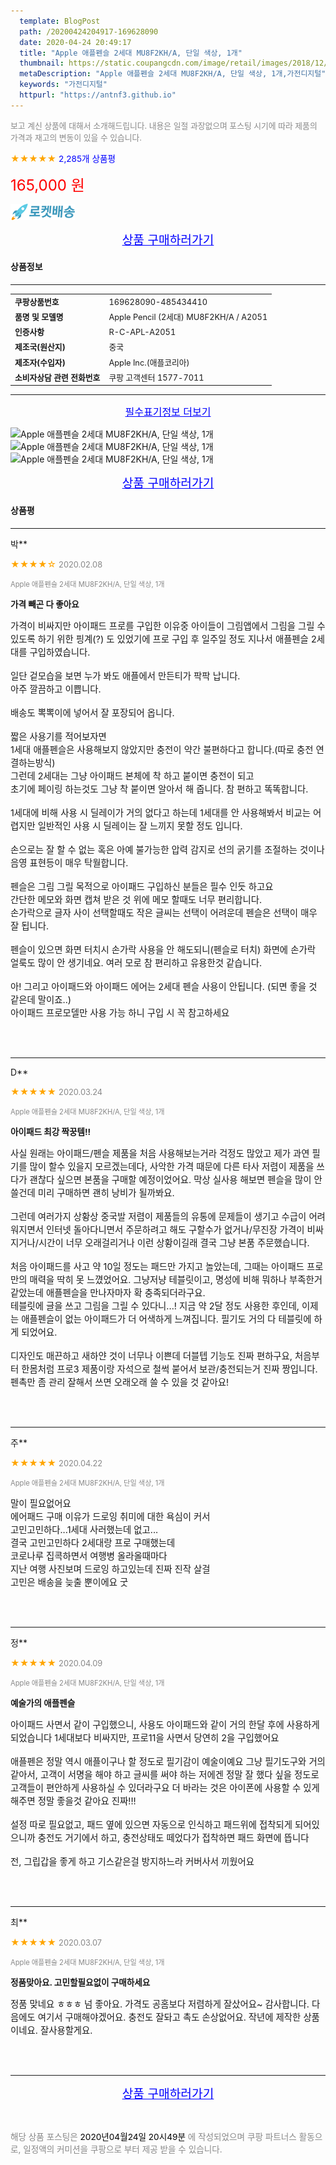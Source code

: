 ```yaml
---
  template: BlogPost
  path: /20200424204917-169628090
  date: 2020-04-24 20:49:17
  title: "Apple 애플펜슬 2세대 MU8F2KH/A, 단일 색상, 1개"
  thumbnail: https://static.coupangcdn.com/image/retail/images/2018/12/19/14/7/f421268c-a39e-41b9-9e7f-375b59de52a8.jpg
  metaDescription: "Apple 애플펜슬 2세대 MU8F2KH/A, 단일 색상, 1개,가전디지털"
  keywords: "가전디지털"
  httpurl: "https://antnf3.github.io"
---
```

  
<span style="color: #888;font-size:0.8rem">보고 계신 상품에 대해서 소개해드립니다.
내용은 일절 과장없으며 포스팅 시기에 따라 제품의 가격과 재고의 변동이 있을 수 있습니다.</span>
  
<span style="color: orange;">★★★★★</span> <span style="color: blue;font-size: 0.85rem;">2,285개 상품평</span>

<span style="font-size: 0.9rem"></span> 

<span style="color: red;font-size: 1.5rem;">165,000 원</span>

![로켓배송](/assets/rocket_logo.png)

<p align="center"><a href="http://me2.do/x1XKjwyb" style="font-size: 1.2rem; color: blue;">상품 구매하러가기</a></p>

#### 상품정보

---

|                  |                       |
| ---------------- | --------------------- |
| **<span style="font-size:0.8rem;">쿠팡상품번호</span>** | <span style="font-size:0.8rem;">169628090-485434410</span> |
| **<span style="font-size:0.8rem;">품명 및 모델명</span>**    | <span style="font-size:0.8rem;">Apple Pencil (2세대) MU8F2KH/A / A2051</span>        |
| **<span style="font-size:0.8rem;">인증사항</span>**    | <span style="font-size:0.8rem;">R-C-APL-A2051</span>        |
| **<span style="font-size:0.8rem;">제조국(원산지)</span>**    | <span style="font-size:0.8rem;">중국</span>        |
| **<span style="font-size:0.8rem;">제조자(수입자)</span>**    | <span style="font-size:0.8rem;">	Apple Inc.(애플코리아)</span>        |
| **<span style="font-size:0.8rem;">소비자상담 관련 전화번호</span>**    | <span style="font-size:0.8rem;">쿠팡 고객센터 1577-7011  </span>        |

---

<p align="center"><a href="http://me2.do/x1XKjwyb" style="font-size: 1rem; color: blue;">필수표기정보 더보기</a></p>

![Apple 애플펜슬 2세대 MU8F2KH/A, 단일 색상, 1개](http://thumbnail9.coupangcdn.com/thumbnails/remote/q89/image/retail/images/30316037949250-dba64f76-0e31-4de7-aefe-9c449f81bf2b.jpg)
![Apple 애플펜슬 2세대 MU8F2KH/A, 단일 색상, 1개](http://thumbnail10.coupangcdn.com/thumbnails/remote/q89/image/retail/images/2018/12/19/14/7/f421268c-a39e-41b9-9e7f-375b59de52a8.jpg)
![Apple 애플펜슬 2세대 MU8F2KH/A, 단일 색상, 1개](http://thumbnail6.coupangcdn.com/thumbnails/remote/q89/image/retail/images/2018/12/19/14/8/16b03f39-7e14-4e5a-b647-4eaa4c494269.jpg)

<p align="center"><a href="http://me2.do/x1XKjwyb" style="font-size: 1.2rem; color: blue;">상품 구매하러가기</a></p>

#### 상품평
  
---
  
박**
    
<span style="color: orange;">★★★★☆</span> <span style="font-size:0.8rem;color: #888;">2020.02.08</span>
    
<span style="color: #888;font-size:0.7rem">Apple 애플펜슬 2세대 MU8F2KH/A, 단일 색상, 1개</span>
    
<span style="font-size:0.85rem">**가격 빼곤 다 좋아요**</span>
    
<span style="font-size: 0.9rem;">가격이 비싸지만 아이패드 프로를 구입한 이유중 아이들이 그림앱에서 그림을 그릴 수 있도록 하기 위한 핑계(?) 도 있었기에 프로 구입 후 일주일 정도 지나서 애플펜슬 2세대를  구입하였습니다.<br/><br/>일단 겉모습을 보면 누가 봐도 애플에서 만든티가 팍팍 납니다.<br/>아주 깔끔하고 이쁩니다.<br/><br/>배송도 뽁뽁이에 넣어서 잘 포장되어 옵니다.<br/><br/>짧은 사용기를 적어보자면<br/>1세대 애플펜슬은 사용해보지 않았지만 충전이 약간 불편하다고 합니다.(따로 충전 연결하는방식)<br/>그런데 2세대는 그냥 아이패드 본체에 착 하고 붙이면 충전이 되고<br/>초기에 페이링 하는것도 그냥 착 붙이면 알아서 해 줍니다.  참 편하고 똑똑합니다.<br/><br/>1세대에 비해 사용 시 딜레이가 거의 없다고 하는데 1세대를 안 사용해봐서 비교는 어렵지만 일반적인 사용 시  딜레이는 잘 느끼지 못할 정도 입니다.<br/><br/>손으로는 잘 할 수 없는 혹은 아예 불가능한 압력 감지로 선의 굵기를 조절하는 것이나 음영 표현등이 매우 탁월합니다.<br/><br/>펜슬은 그림 그릴 목적으로 아이패드 구입하신 분들은 필수 인듯 하고요<br/>간단한 메모와 화면 캡쳐 받은 것 위에 메모 할때도 너무 편리합니다.<br/>손가락으로 글자 사이 선택할때도 작은 글씨는 선택이 어려운데 펜슬은 선택이 매우 잘 됩니다.<br/><br/>펜슬이 있으면 화면 터치시 손가락 사용을 안 해도되니(펜슬로 터치) 화면에 손가락 얼룩도 많이 안 생기네요. 여러 모로 참 편리하고 유용한것 같습니다.<br/><br/>아!  그리고 아이패드와 아이패드 에어는 2세대 펜슬 사용이 안됩니다. (되면 좋을 것 같은데 말이죠..)<br/>아이패드 프로모델만 사용 가능 하니 구입 시  꼭 참고하세요</span>
    
<br>
<br>

---
  
D**
    
<span style="color: orange;">★★★★★</span> <span style="font-size:0.8rem;color: #888;">2020.03.24</span>
    
<span style="color: #888;font-size:0.7rem">Apple 애플펜슬 2세대 MU8F2KH/A, 단일 색상, 1개</span>
    
<span style="font-size:0.85rem">**아이패드 최강 짝꿍템!!**</span>
    
<span style="font-size: 0.9rem;">사실 원래는 아이패드/펜슬 제품을 처음 사용해보는거라 걱정도 많았고 제가 과연 필기를 많이 할수 있을지 모르겠는데다, 사악한 가격 때문에 다른 타사 저렴이 제품을 쓰다가 괜찮다 싶으면 본품을 구매할 예정이었어요. 막상 실사용 해보면 펜슬을 많이 안 쓸건데 미리 구매하면 괜히 낭비가 될까봐요.<br/><br/>그런데 여러가지 상황상 중국발 저렴이 제품들의 유통에 문제들이 생기고 수급이 어려워지면서 인터넷 돌아다니면서 주문하려고 해도 구할수가 없거나/무진장 가격이 비싸지거나/시간이 너무 오래걸리거나 이런 상황이길래 결국 그냥 본품 주문했습니다. <br/><br/>처음 아이패드를 사고 약 10일 정도는 패드만 가지고 놀았는데, 그때는 아이패드 프로만의 매력을 딱히 못 느꼈었어요. 그냥저냥 테블릿이고, 명성에 비해 뭐하나 부족한거 같았는데 애플펜슬을 만나자마자 확 충족되더라구요.<br/>테블릿에 글을 쓰고 그림을 그릴 수 있다니...! 지금 약 2달 정도 사용한 후인데, 이제는 애플펜슬이 없는 아이패드가 더 어색하게 느껴집니다. 필기도 거의 다 테블릿에 하게 되었어요.<br/><br/>디자인도 매끈하고 새하얀 것이 너무나 이쁜데 더블텝 기능도 진짜 편하구요, 처음부터 한몸처럼 프로3 제품이랑 자석으로 철썩 붙어서 보관/충전되는거 진짜 짱입니다. 펜촉만 좀 관리 잘해서 쓰면 오래오래 쓸 수 있을 것 같아요!</span>
    
<br>
<br>

---
  
주**
    
<span style="color: orange;">★★★★★</span> <span style="font-size:0.8rem;color: #888;">2020.04.22</span>
    
<span style="color: #888;font-size:0.7rem">Apple 애플펜슬 2세대 MU8F2KH/A, 단일 색상, 1개</span>
    

    
<span style="font-size: 0.9rem;">말이 필요없어요<br/>에어패드 구매 이유가 드로잉 취미에 대한 욕심이 커서<br/>고민고민하다...1세대 사러했는데 없고...<br/>결국 고민고민하다 2세대랑 프로 구매했는데<br/>코로나루 집콕하면서 여행병 올라올때마다<br/>지난 여행 사진보며 드로잉 하고있는데 진짜 진작 살걸<br/>고민은 배송을 늦출 뿐이에요 굿</span>
    
<br>
<br>

---
  
정**
    
<span style="color: orange;">★★★★★</span> <span style="font-size:0.8rem;color: #888;">2020.04.09</span>
    
<span style="color: #888;font-size:0.7rem">Apple 애플펜슬 2세대 MU8F2KH/A, 단일 색상, 1개</span>
    
<span style="font-size:0.85rem">**예술가의 애플펜슬**</span>
    
<span style="font-size: 0.9rem;">아이패드 사면서 같이 구입했으니, 사용도 아이패드와 같이 거의 한달 후에 사용하게 되었습니다  1세대보다 비싸지만, 프로11을 사면서 당연히 2을 구입했어요<br/><br/>애플펜은 정말 역시 애플이구나 할 정도로 필기감이 예술이예요  그냥 필기도구와 거의 같아서, 고객이 서명을 해야 하고 글씨를 써야 하는 저에겐 정말 잘 했다 싶을 정도로 고객들이 편안하게 사용하실 수 있더라구요  더 바라는 것은 아이폰에 사용할 수 있게 해주면 정말 좋을것 같아요 진짜!!!<br/><br/>설정 따로 필요없고, 패드 옆에 있으면 자동으로 인식하고 패드위에 접착되게 되어있으니까 충전도 거기에서 하고, 충전상태도 떼었다가 접착하면 패드 화면에 뜹니다<br/><br/>전, 그립갑을 좋게 하고 기스같은걸 방지하느라 커버사서 끼웠어요</span>
    
<br>
<br>

---
  
최**
    
<span style="color: orange;">★★★★★</span> <span style="font-size:0.8rem;color: #888;">2020.03.07</span>
    
<span style="color: #888;font-size:0.7rem">Apple 애플펜슬 2세대 MU8F2KH/A, 단일 색상, 1개</span>
    
<span style="font-size:0.85rem">**정품맞아요. 고민할필요없이 구매하세요**</span>
    
<span style="font-size: 0.9rem;">정품 맞네요 ㅎㅎㅎ 넘 좋아요. 가격도 공홈보다 저렴하게 잘샀어요~ 감사합니다. 다음에도 여기서 구매해야겠어요. 충전도 잘돠고 촉도 손상없어요. 작년에 제작한 상품이네요. 잘사용할게요.</span>
    
<br>
<br>


  
---
  
<p align="center"><a href="http://me2.do/x1XKjwyb" style="font-size: 1.2rem; color: blue;">상품 구매하러가기</a></p>
  
<br>
  
<span style="font-size: 0.85rem; color: #888;">해당 상품 포스팅은 <span style="color: #000;"> 2020년04월24일 20시49분 </span> 에 작성되었으며 쿠팡 파트너스 활동으로, 일정액의 커미션을 쿠팡으로 부터 제공 받을 수 있습니다.</span>